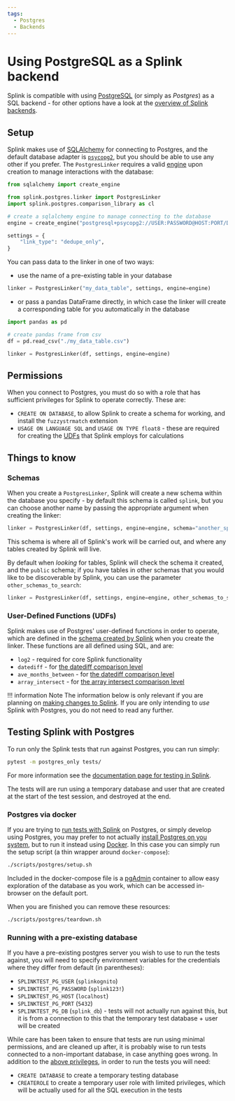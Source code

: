 ```yaml
---
tags:
  - Postgres
  - Backends
---
```


# Using PostgreSQL as a Splink backend

Splink is compatible with using [PostgreSQL](https://www.postgresql.org/) (or simply as _Postgres_) as a SQL backend - for other options have a look at the [overview of Splink backends](./backends.md).

## Setup

Splink makes use of [SQLAlchemy](https://www.sqlalchemy.org/) for connecting to Postgres, and the default database adapter is [`psycopg2`](https://www.psycopg.org/docs/index.html), but you should be able to use any other if you prefer. The `PostgresLinker` requires a valid [engine](https://docs.sqlalchemy.org/en/20/core/connections.html) upon creation to manage interactions with the database:
```py
from sqlalchemy import create_engine

from splink.postgres.linker import PostgresLinker
import splink.postgres.comparison_library as cl

# create a sqlalchemy engine to manage connecting to the database
engine = create_engine("postgresql+psycopg2://USER:PASSWORD@HOST:PORT/DB_NAME")

settings = {
    "link_type": "dedupe_only",
}
```

You can pass data to the linker in one of two ways:

* use the name of a pre-existing table in your database
```py
linker = PostgresLinker("my_data_table", settings, engine=engine)
```

* or pass a pandas DataFrame directly, in which case the linker will create a corresponding table for you automatically in the database
```py
import pandas as pd

# create pandas frame from csv
df = pd.read_csv("./my_data_table.csv")

linker = PostgresLinker(df, settings, engine=engine)
```

## Permissions

When you connect to Postgres, you must do so with a role that has sufficient privileges for Splink to operate correctly. These are:

* `CREATE ON DATABASE`, to allow Splink to create a schema for working, and install the `fuzzystrmatch` extension
* `USAGE ON LANGUAGE SQL` and `USAGE ON TYPE float8` - these are required for creating the [UDFs](#user-defined-functions-udfs) that Splink employs for calculations

## Things to know

### Schemas

When you create a `PostgresLinker`, Splink will create a new schema within the database you specify - by default this schema is called `splink`, but you can choose another name by passing the appropriate argument when creating the linker:
```py
linker = PostgresLinker(df, settings, engine=engine, schema="another_splink_schema")
```
This schema is where all of Splink's work will be carried out, and where any tables created by Splink will live.

By default when _looking_ for tables, Splink will check the schema it created, and the `public` schema; if you have tables in other schemas that you would like to be discoverable by Splink, you can use the parameter `other_schemas_to_search`:
```py
linker = PostgresLinker(df, settings, engine=engine, other_schemas_to_search=["my_data_schema_1", "my_data_schema_2"])
```

### User-Defined Functions (UDFs)

Splink makes use of Postgres' user-defined functions in order to operate, which are defined in the [schema created by Splink](#schemas) when you create the linker. These functions are all defined using SQL, and are:

* `log2` - required for core Splink functionality
* `datediff` - for [the datediff comparison level](../../../comparison_level_library.md#splink.comparison_level_library.DatediffLevelBase)
* `ave_months_between` - for [the datediff comparison level](../../../comparison_level_library.md#splink.comparison_level_library.DatediffLevelBase)
* `array_intersect` - for [the array intersect comparison level](../../../comparison_level_library.md#splink.comparison_level_library.ArrayIntersectLevelBase)

!!! information Note
    The information below is only relevant if you are planning on [making changes to Splink](../../../dev_guides/index.md). If you are only intending to _use_ Splink with Postgres, you do not need to read any further.

## Testing Splink with Postgres

To run only the Splink tests that run against Postgres, you can run simply:
```bash
pytest -m postgres_only tests/
```
For more information see the [documentation page for testing in Splink](../../../dev_guides/changing_splink/testing.md#running-tests-for-specific-backends-or-backend-groups).

The tests will are run using a temporary database and user that are created at the start of the test session, and destroyed at the end.

### Postgres via docker

If you are trying to [run tests with Splink](../../../dev_guides/changing_splink/testing.md) on Postgres, or simply develop using Postgres, you may prefer to not actually [install Postgres on you system](https://www.postgresql.org/download/), but to run it instead using [Docker](https://www.docker.com/).
In this case you can simply run the setup script (a thin wrapper around `docker-compose`):
```bash
./scripts/postgres/setup.sh
```
Included in the docker-compose file is a [pgAdmin](https://www.pgadmin.org/) container to allow easy exploration of the database as you work, which can be accessed in-browser on the default port.

When you are finished you can remove these resources:
```bash
./scripts/postgres/teardown.sh
```

### Running with a pre-existing database

If you have a pre-existing postgres server you wish to use to run the tests against, you will need to specify environment variables for the credentials where they differ from default (in parentheses):

* `SPLINKTEST_PG_USER` (`splinkognito`)
* `SPLINKTEST_PG_PASSWORD` (`splink123!`)
* `SPLINKTEST_PG_HOST` (`localhost`)
* `SPLINKTEST_PG_PORT` (`5432`)
* `SPLINKTEST_PG_DB` (`splink_db`) - tests will not actually run against this, but it is from a connection to this that the temporary test database + user will be created

While care has been taken to ensure that tests are run using minimal permissions, and are cleaned up after, it is probably wise to run tests connected to a non-important database, in case anything goes wrong.
In addition to the [above privileges](#permissions), in order to run the tests you will need:

* `CREATE DATABASE` to create a temporary testing database
* `CREATEROLE` to create a temporary user role with limited privileges, which will be actually used for all the SQL execution in the tests

